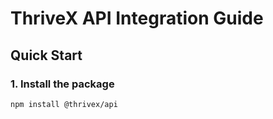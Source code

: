 # ThriveX API Integration Guide

## Quick Start

### 1. Install the package
```bash
npm install @thrivex/api